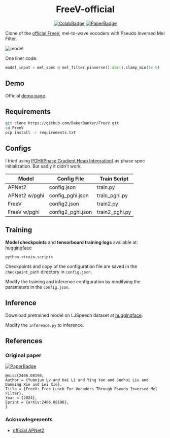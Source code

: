 <div align="center">

# FreeV-official <!-- omit in toc -->
[![ColabBadge]][notebook]
[![PaperBadge]][paper]  

</div>

Clone of the [official FreeV][officialRepository], mel-to-wave vocoders with Pseudo Inversed Mel Filter.

![model](./figure/overall.png)

One liner code:
```python
model_input = mel_spec @ mel_filter.pinverse().abs().clamp_min(1e-5)
```

## Demo
Official [demo page]. 


## Requirements
```bash
git clone https://github.com/BakerBunker/FreeV.git
cd FreeV
pip install -r requirements.txt
```

## Configs

I tried using [PGHI(Phase Gradient Heap Integration)](https://ieeexplore.ieee.org/stamp/stamp.jsp?arnumber=7890450) as phase spec initialization. But sadly it didn't work.

| Model         | Config File       | Train Script  | 
| ------------- | ----------------- | ------------- |
| APNet2        | config.json       |train.py       |
| APNet2 w/pghi | config_pghi.json  |train_pghi.py  |
| FreeV         | config2.json      |train2.py      |
| FreeV w/pghi  | config2_pghi.json |train2_pghi.py |

## Training
**Model checkpoints** and **tensorboard training logs** available at: [huggingface](https://huggingface.co/Bakerbunker/FreeV_Model_Logs)

```
python <train-script>
```
Checkpoints and copy of the configuration file are saved in the `checkpoint_path` directory in `config.json`.

Modify the training and inference configuration by modifying the parameters in the `config.json`.

## Inference
Download pretrained model on LJSpeech dataset at [huggingface](https://huggingface.co/Bakerbunker/FreeV_Model_Logs).

Modify the `inference.py` to inference.

## References
### Original paper <!-- omit in toc -->
[![PaperBadge]][paper]  
<!-- Generated with the tool -> https://arxiv2bibtex.org/?q=2406.08196&format=bibtex -->
```
@misc{2406.08196,
Author = {Yuanjun Lv and Hai Li and Ying Yan and Junhui Liu and Danming Xie and Lei Xie},
Title = {FreeV: Free Lunch For Vocoders Through Pseudo Inversed Mel Filter},
Year = {2024},
Eprint = {arXiv:2406.08196},
}
```

### Acknowlegements
- [official APNet2](https://github.com/redmist328/APNet2)


[ColabBadge]:https://colab.research.google.com/assets/colab-badge.svg

[paper]:https://arxiv.org/abs/2406.08196
[PaperBadge]:https://img.shields.io/badge/paper-arxiv.2406.08196-B31B1B.svg
[notebook]:https://colab.research.google.com/github/tarepan/FreeV-official/blob/main/freev.ipynb
[demo page]:https://bakerbunker.github.io/FreeV/
[officialRepository]:https://github.com/BakerBunker/FreeV